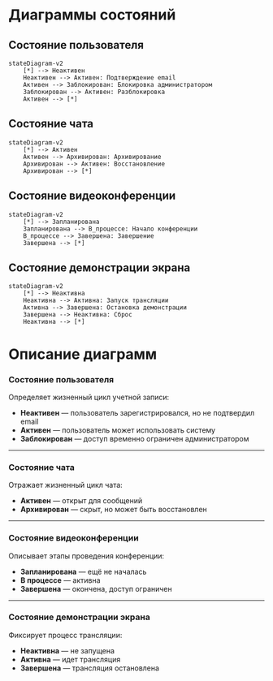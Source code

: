 # Диаграммы состояний

## Состояние пользователя

```mermaid
stateDiagram-v2
    [*] --> Неактивен
    Неактивен --> Активен: Подтверждение email
    Активен --> Заблокирован: Блокировка администратором
    Заблокирован --> Активен: Разблокировка
    Активен --> [*]
```

## Состояние чата

```mermaid
stateDiagram-v2
    [*] --> Активен
    Активен --> Архивирован: Архивирование
    Архивирован --> Активен: Восстановление
    Архивирован --> [*]
```

## Состояние видеоконференции

```mermaid
stateDiagram-v2
    [*] --> Запланирована
    Запланирована --> В_процессе: Начало конференции
    В_процессе --> Завершена: Завершение
    Завершена --> [*]
```

## Состояние демонстрации экрана

```mermaid
stateDiagram-v2
    [*] --> Неактивна
    Неактивна --> Активна: Запуск трансляции
    Активна --> Завершена: Остановка демонстрации
    Завершена --> Неактивна: Сброс
    Неактивна --> [*]
```

# Описание диаграмм

### Состояние пользователя
Определяет жизненный цикл учетной записи:
- **Неактивен** — пользователь зарегистрировался, но не подтвердил email
- **Активен** — пользователь может использовать систему
- **Заблокирован** — доступ временно ограничен администратором

---

### Состояние чата
Отражает жизненный цикл чата:
- **Активен** — открыт для сообщений
- **Архивирован** — скрыт, но может быть восстановлен

---

### Состояние видеоконференции
Описывает этапы проведения конференции:
- **Запланирована** — ещё не началась
- **В процессе** — активна
- **Завершена** — окончена, доступ ограничен

---

### Состояние демонстрации экрана
Фиксирует процесс трансляции:
- **Неактивна** — не запущена
- **Активна** — идет трансляция
- **Завершена** — трансляция остановлена
